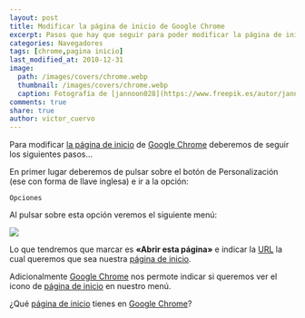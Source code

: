 ```yaml
---
layout: post
title: Modificar la página de inicio de Google Chrome
excerpt: Pasos que hay que seguir para poder modificar la página de inicio de Google Chrome
categories: Navegadores
tags: [chrome,pagina inicio]
last_modified_at: 2010-12-31
image:
  path: /images/covers/chrome.webp
  thumbnail: /images/covers/chrome.webp
  caption: Fotografía de [jannoon028](https://www.freepik.es/autor/jannoon028)
comments: true
share: true
author: victor_cuervo
---
```


Para modificar [la página de inicio](https://www.ayudaenlaweb.com/navegadores/que-es-la-pagina-de-inicio-de-un-navegador/) de [Google Chrome](https://www.ayudaenlaweb.com/navegadores/que-es-google-chrome/) deberemos de seguir los siguientes pasos…


En primer lugar deberemos de pulsar sobre el botón de Personalización (ese con forma de llave inglesa) e ir a la opción:


```text
Opciones
```


Al pulsar sobre esta opción veremos el siguiente menú:


![](https://www.ayudaenlaweb.com/wp-content/uploads/2010/12/chrome_pagina_inicio.png)


Lo que tendremos que marcar es **«Abrir esta página»** e indicar la [URL](https://www.ayudaenlaweb.com/internet-basico/que-es-la-url/) la cual queremos que sea nuestra [página de inicio](https://www.ayudaenlaweb.com/navegadores/que-es-la-pagina-de-inicio-de-un-navegador/).


Adicionalmente [Google Chrome](https://www.ayudaenlaweb.com/navegadores/que-es-google-chrome/) nos permote indicar si queremos ver el icono de [página de inicio](https://www.ayudaenlaweb.com/navegadores/que-es-la-pagina-de-inicio-de-un-navegador/) en nuestro menú.


¿Qué [página de inicio](https://www.ayudaenlaweb.com/navegadores/que-es-la-pagina-de-inicio-de-un-navegador/) tienes en [Google Chrome](https://www.ayudaenlaweb.com/navegadores/que-es-google-chrome/)?

